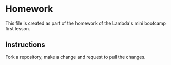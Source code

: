 # Homework
This file is created as part of the homework of the Lambda's mini bootcamp first lesson.


## Instructions
Fork a repository, make a change and request to pull the changes.
